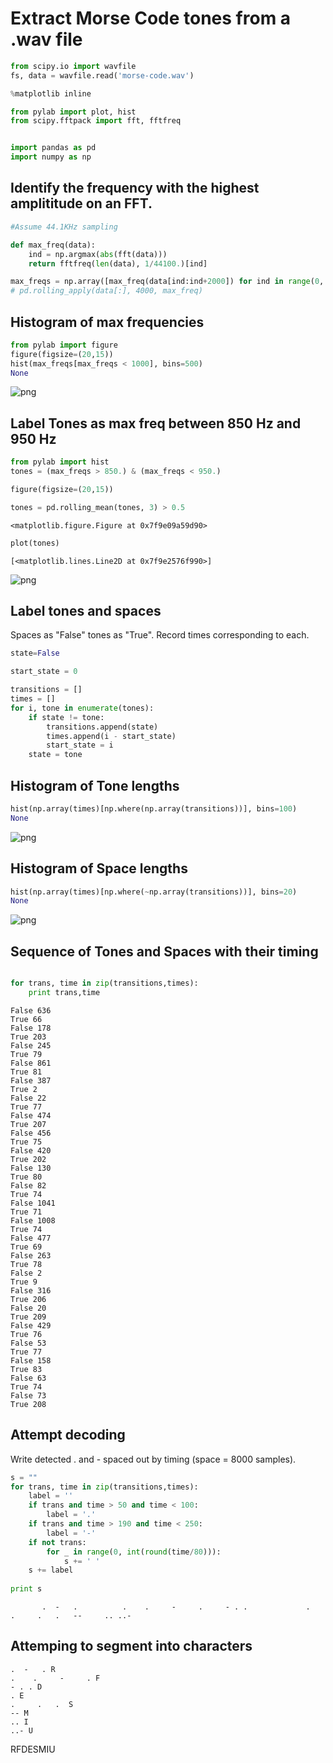 
# Extract Morse Code tones from a .wav file


```python
from scipy.io import wavfile
fs, data = wavfile.read('morse-code.wav')
```


```python
%matplotlib inline
```


```python
from pylab import plot, hist
from scipy.fftpack import fft, fftfreq

```


```python

```


```python
import pandas as pd
import numpy as np
```

## Identify the frequency with the highest amplititude on an FFT.


```python
#Assume 44.1KHz sampling

def max_freq(data):
    ind = np.argmax(abs(fft(data)))
    return fftfreq(len(data), 1/44100.)[ind]

max_freqs = np.array([max_freq(data[ind:ind+2000]) for ind in range(0, data.shape[0],100)])
# pd.rolling_apply(data[:], 4000, max_freq)
```

## Histogram of max frequencies


```python
from pylab import figure
figure(figsize=(20,15))
hist(max_freqs[max_freqs < 1000], bins=500)
None
```


![png](output_9_0.png)


## Label Tones as max freq between 850 Hz and 950 Hz


```python
from pylab import hist
tones = (max_freqs > 850.) & (max_freqs < 950.)
```


```python
figure(figsize=(20,15))

tones = pd.rolling_mean(tones, 3) > 0.5
```


    <matplotlib.figure.Figure at 0x7f9e09a59d90>



```python
plot(tones)
```




    [<matplotlib.lines.Line2D at 0x7f9e2576f990>]




![png](output_13_1.png)


## Label tones and spaces 

Spaces as "False"  tones as "True". Record times corresponding to each.


```python
state=False

start_state = 0

transitions = []
times = []
for i, tone in enumerate(tones):
    if state != tone:
        transitions.append(state)
        times.append(i - start_state)
        start_state = i
    state = tone
```

## Histogram of Tone lengths


```python
hist(np.array(times)[np.where(np.array(transitions))], bins=100)
None
```


![png](output_17_0.png)


## Histogram of Space lengths


```python
hist(np.array(times)[np.where(~np.array(transitions))], bins=20)
None
```


![png](output_19_0.png)


## Sequence of Tones and Spaces with their timing


```python

for trans, time in zip(transitions,times):
    print trans,time
```

    False 636
    True 66
    False 178
    True 203
    False 245
    True 79
    False 861
    True 81
    False 387
    True 2
    False 22
    True 77
    False 474
    True 207
    False 456
    True 75
    False 420
    True 202
    False 130
    True 80
    False 82
    True 74
    False 1041
    True 71
    False 1008
    True 74
    False 477
    True 69
    False 263
    True 78
    False 2
    True 9
    False 316
    True 206
    False 20
    True 209
    False 429
    True 76
    False 53
    True 77
    False 158
    True 83
    False 63
    True 74
    False 73
    True 208


## Attempt decoding

Write detected . and - spaced out by timing (space = 8000 samples).


```python
s = ""
for trans, time in zip(transitions,times):
    label = ''
    if trans and time > 50 and time < 100:
        label = '.'
    if trans and time > 190 and time < 250:
        label = '-'
    if not trans:
        for _ in range(0, int(round(time/80))):
            s += ' '
    s += label
    
print s
```

           .  -   .          .    .     -     .     - . .             .            .     .   .   --     .. ..-


## Attemping to segment into characters

```
.  -   . R
.    .     -     . F
- . . D
. E
.     .   .  S
-- M
.. I
..- U
```

RFDESMIU




```python

```


```python

```


```python

```

